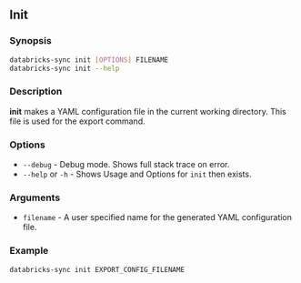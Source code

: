 ## Init

### Synopsis

```bash
databricks-sync init [OPTIONS] FILENAME
databricks-sync init --help
```

### Description

**init** makes a YAML configuration file in the current working directory. This file is used for the export command.

### Options

* `--debug` - Debug mode. Shows full stack trace on error.
* `--help` or `-h` - Shows Usage and Options for `init` then exists.

### Arguments

* `filename` - A user specified name for the generated YAML configuration file.

### Example

```bash
databricks-sync init EXPORT_CONFIG_FILENAME
```
